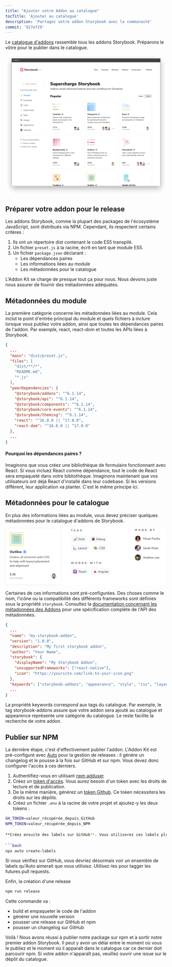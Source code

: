 ```yaml
---
title: "Ajouter votre Addon au catalogue"
tocTitle: 'Ajouter au catalogue'
description: 'Partagez votre addon Storybook avec la communauté'
commit: '927e729'
---
```


Le [catalogue d'addons](https://storybook.js.org/addons) rassemble tous les addons Storybook. Préparons le vôtre pour le publier dans le catalogue.

![](../../images/catalog.png)

## Préparer votre addon pour le release

Les addons Storybook, comme la plupart des packages de l'écosystème JavaScript, sont distribués via NPM. Cependant, ils respectent certains critères :

1. Ils ont un répertoire dist contenant le code ES5 transpilé.
2. Un fichier `preset.js` à la racine, écrit en tant que module ES5.
3. Un fichier `package.json` déclarant :
   - Les dépendances paires
   - Les informations liées au module
   - Les métadonnées pour le catalogue

L'Addon Kit se charge de presque tout ça pour nous. Nous devons juste nous assurer de fournir des métadonnées adéquates.

## Métadonnées du module

La première catégorie concerne les métadonnées liées au module. Cela inclut le point d'entrée principal du module et quels fichiers à inclure lorsque vous publiez votre addon, ainsi que toutes les dépendances paires de l'addon. Par exemple, react, react-dom et toutes les APIs liées à Storybook.

```json:title=package.json
{
  ...
  "main": "dist/preset.js",
  "files": [
    "dist/**/*",
    "README.md",
    "*.js"
  ],
  "peerDependencies": {
    "@storybook/addons": "^6.1.14",
    "@storybook/api": "^6.1.14",
    "@storybook/components": "^6.1.14",
    "@storybook/core-events": "^6.1.14",
    "@storybook/theming": "^6.1.14",
    "react": "^16.8.0 || ^17.0.0",
    "react-dom": "^16.8.0 || ^17.0.0"
  },
  ...
}
```

#### Pourquoi les dépendances paires ?

Imaginons que vous créez une bibliothèque de formulaire fonctionnant avec React. Si vous incluez React comme dépendance, tout le code de React sera empaqueté dans votre bibliothèque. Imaginons maintenant que vos utilisateurs ont déjà React d'installé dans leur codebase. Si les versions diffèrent, leur application va planter. C'est le même principe ici.

## Métadonnées pour le catalogue

En plus des informations liées au module, vous devez préciser quelques métadonnées pour le catalogue d'addons de Storybook.

![les métadonnées du catalogue comprennent les tags, la compatibilité, les auteurs, etc.](../../images/catalog-metadata.png)

Certaines de ces informations sont pré-configurées. Des choses comme le nom, l'icône ou la compatibilité des différents frameworks sont définies sous la propriété
`storybook`. Consultez la [documentation concernant les métadonnées des Addons](https://storybook.js.org/docs/react/addons/addon-catalog/#addon-metadata) pour une spécification complète de l'API des métadonnées.

```json:title=package.json
{
  ...
  "name": "my-storybook-addon",
  "version": "1.0.0",
  "description": "My first storybook addon",
  "author": "Your Name",
  "storybook": {
    "displayName": "My Storybook Addon",
    "unsupportedFrameworks": ["react-native"],
    "icon": "https://yoursite.com/link-to-your-icon.png"
  },
  "keywords": ["storybook-addons", "appearance", "style", "css", "layout", "debug"]
  ...
}
```

La propriété keywords correspond aux tags du catalogue. Par exemple, le tag storybook-addons assure que votre addon sera ajouté au catalogue et appearence représente une catégorie du catalogue. Le reste facilite la recherche de votre addon.

## Publier sur NPM

La dernière étape, c'est d'effectivement publier l'addon. L'Addon Kit est pré-configuré avec [Auto](https://github.com/intuit/auto) pour la gestion de releases : il génère un changelog et le pousse à la fois sur GitHub et sur npm. Vous devez donc configurer l'accès à ces derniers.

1. Authentifiez-vous en utilisant [npm adduser](https://docs.npmjs.com/cli/adduser.html)
2. Créez un [token d'accès](https://docs.npmjs.com/creating-and-viewing-access-tokens#creating-access-tokens). Vous aurez besoin d'un token avec les droits de lecture et de publication.
3. De la même manière, générez un [token Github](https://github.com/settings/tokens). Ce token nécessitera les droits sur les dépôts.
4. Créez un fichier `.env` à la racine de votre projet et ajoutez-y les deux tokens :

```bash
GH_TOKEN=valeur_récupérée_depuis_GitHub
NPM_TOKEN=valeur_récupérée_depuis_NPM

**Créez ensuite des labels sur GitHub**. Vous utiliserez ces labels plus tard lorsque vous apporterez des modifications à votre package.

```bash
npx auto create-labels
```

Si vous vérifiez sur GitHub, vous devriez désormais voir un ensemble de labels qu'Auto aimerait que vous utilisiez. Utilisez-les pour tagger les futures pull requests.

Enfin, la création d'une release

```bash
npm run release
```

Cette commande va :

- build et empaqueter le code de l'addon
- générer une nouvelle version
- pousser une release sur GitHub et npm
- pousser un changelog sur GitHub

Voilà ! Nous avons réussi à publier notre package sur npm et à sortir notre premier addon Storybook. Il peut y avoir un délai entre le moment où vous le publiez et le moment où il apparaît dans le catalogue car ce dernier doit parcourir npm. Si votre addon n'apparaît pas, veuillez ouvrir une issue sur le dépôt du catalogue.

